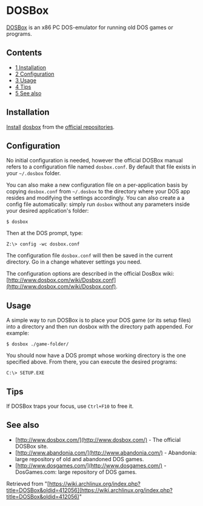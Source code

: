 # DOSBox

[DOSBox](http://www.dosbox.com/) is an x86 PC DOS-emulator for running old DOS games or programs.

## Contents

*   [1 Installation](#Installation)
*   [2 Configuration](#Configuration)
*   [3 Usage](#Usage)
*   [4 Tips](#Tips)
*   [5 See also](#See_also)

## Installation

[Install](/index.php/Install "Install") [dosbox](https://www.archlinux.org/packages/?name=dosbox) from the [official repositories](/index.php/Official_repositories "Official repositories").

## Configuration

No initial configuration is needed, however the official DOSBox manual refers to a configuration file named `dosbox.conf`. By default that file exists in your `~/.dosbox` folder.

You can also make a new configuration file on a per-application basis by copying `dosbox.conf` from `~/.dosbox` to the directory where your DOS app resides and modifying the settings accordingly. You can also create a a config file automatically: simply run `dosbox` without any parameters inside your desired application's folder:

```
$ dosbox

```

Then at the DOS prompt, type:

```
Z:\> config -wc dosbox.conf

```

The configuration file `dosbox.conf` will then be saved in the current directory. Go in a change whatever settings you need.

The configuration options are described in the official DosBox wiki: [http://www.dosbox.com/wiki/Dosbox.conf](http://www.dosbox.com/wiki/Dosbox.conf).

## Usage

A simple way to run DOSBox is to place your DOS game (or its setup files) into a directory and then run dosbox with the directory path appended. For example:

```
$ dosbox ./game-folder/

```

You should now have a DOS prompt whose working directory is the one specified above. From there, you can execute the desired programs:

```
C:\> SETUP.EXE

```

## Tips

If DOSBox traps your focus, use `Ctrl+F10` to free it.

## See also

*   [http://www.dosbox.com/](http://www.dosbox.com/) - The official DOSBox site.
*   [http://www.abandonia.com/](http://www.abandonia.com/) - Abandonia: large repository of old and abandoned DOS games.
*   [http://www.dosgames.com/](http://www.dosgames.com/) - DosGames.com: large repository of DOS games.

Retrieved from "[https://wiki.archlinux.org/index.php?title=DOSBox&oldid=412056](https://wiki.archlinux.org/index.php?title=DOSBox&oldid=412056)"